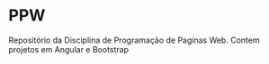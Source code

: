 # PPW
Repositório da Disciplina de Programação de Paginas Web. Contem projetos em Angular e Bootstrap
